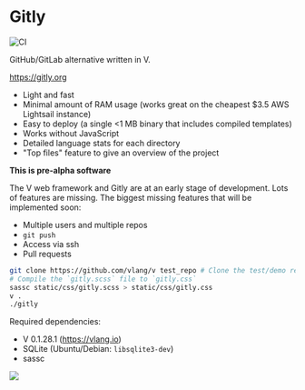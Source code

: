 # Gitly
![CI](https://github.com/vlang/gitly/workflows/CI/badge.svg?branch=master)

GitHub/GitLab alternative written in V.

https://gitly.org

- Light and fast
- Minimal amount of RAM usage (works great on the cheapest $3.5 AWS Lightsail instance)
- Easy to deploy (a single <1 MB binary that includes compiled templates)
- Works without JavaScript
- Detailed language stats for each directory
- "Top files" feature to give an overview of the project

**This is pre-alpha software**

The V web framework and Gitly are at an early stage of development. Lots of features are missing.
The biggest missing features that will be implemented soon:

- Multiple users and multiple repos
- `git push`
- Access via ssh
- Pull requests

```sh
git clone https://github.com/vlang/v test_repo # Clone the test/demo repo
# Compile the `gitly.scss` file to `gitly.css`
sassc static/css/gitly.scss > static/css/gitly.css
v .
./gitly
```
Required dependencies:
* V 0.1.28.1 (https://vlang.io)
* SQLite (Ubuntu/Debian: `libsqlite3-dev`)
* sassc

![](https://user-images.githubusercontent.com/687996/85933714-b195fe80-b8da-11ea-9ddd-09cadc2103e4.png)
